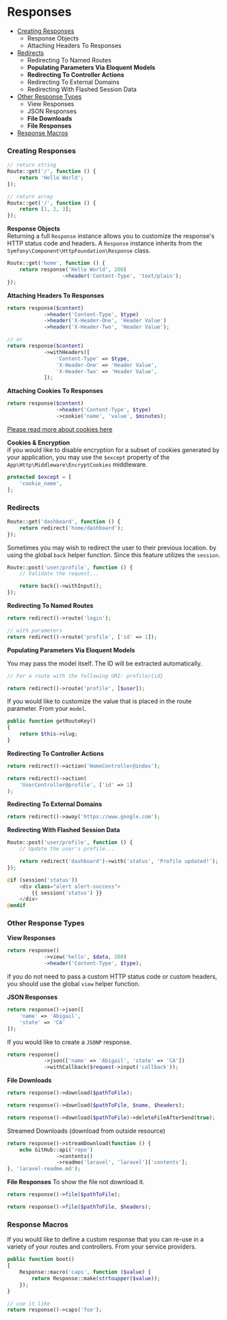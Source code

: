 # Responses

* [Creating Responses](#creating-responses)
    * Response Objects
    * Attaching Headers To Responses
* [Redirects](#redirects)
    * Redirecting To Named Routes
    * **Populating Parameters Via Eloquent Models**
    * **Redirecting To Controller Actions**
    * Redirecting To External Domains
    * Redirecting With Flashed Session Data
* [Other Response Types](#other-response-types)
    * View Responses
    * JSON Responses
    * **File Downloads**
    * **File Responses**
* [Response Macros](#response-macros)


### Creating Responses
```php
// return string
Route::get('/', function () {
    return 'Hello World';
});

// return array
Route::get('/', function () {
    return [1, 2, 3];
});
```
**Response Objects** <br>
Returning a full <code>Response</code> instance allows you to customize the response's HTTP status code and headers. A <code>Response</code> instance inherits from the  <code>Symfony\Component\HttpFoundation\Response</code> class.
```php
Route::get('home', function () {
    return response('Hello World', 200)
                  ->header('Content-Type', 'text/plain');
});
```
**Attaching Headers To Responses**
```php
return response($content)
            ->header('Content-Type', $type)
            ->header('X-Header-One', 'Header Value')
            ->header('X-Header-Two', 'Header Value');

// or
return response($content)
            ->withHeaders([
                'Content-Type' => $type,
                'X-Header-One' => 'Header Value',
                'X-Header-Two' => 'Header Value',
            ]);
```
**Attaching Cookies To Responses**
```php
return response($content)
                ->header('Content-Type', $type)
                ->cookie('name', 'value', $minutes);
```
[Please read more about cookies here](./requests.md#cookies)

**Cookies & Encryption** <br>
if you would like to disable encryption for a subset of cookies generated by your application, you may use the <code>$except</code> property of the <code>App\Http\Middleware\EncryptCookies</code> middleware.
```php
protected $except = [
    'cookie_name',
];
```

### Redirects
```php
Route::get('dashboard', function () {
    return redirect('home/dashboard');
});
```
Sometimes you may wish to redirect the user to their previous location. by using the global <code>back</code> helper function. Since this feature utilizes the <code>session</code>.
```php
Route::post('user/profile', function () {
    // Validate the request...

    return back()->withInput();
});
```
**Redirecting To Named Routes**
```php
return redirect()->route('login');

// with parameters
return redirect()->route('profile', ['id' => 1]);
```
**Populating Parameters Via Eloquent Models**

You may pass the model itself. The ID will be extracted automatically.
```php
// For a route with the following URI: profile/{id}

return redirect()->route('profile', [$user]);
```
If you would like to customize the value that is placed in the route parameter. From your <code>model</code>.
```php
public function getRouteKey()
{
    return $this->slug;
}
```
**Redirecting To Controller Actions**
```php
return redirect()->action('HomeController@index');

return redirect()->action(
    'UserController@profile', ['id' => 1]
);
```
**Redirecting To External Domains**
```php
return redirect()->away('https://www.google.com');
```
**Redirecting With Flashed Session Data**
```php
Route::post('user/profile', function () {
    // Update the user's profile...

    return redirect('dashboard')->with('status', 'Profile updated!');
});
```
```php
@if (session('status'))
    <div class="alert alert-success">
        {{ session('status') }}
    </div>
@endif
```

### Other Response Types
**View Responses**
```php
return response()
            ->view('hello', $data, 200)
            ->header('Content-Type', $type);
```
if you do not need to pass a custom HTTP status code or custom headers, you should use the global <code>view</code> helper function.

**JSON Responses**
```php
return response()->json([
    'name' => 'Abigail',
    'state' => 'CA'
]);
```
If you would like to create a <code>JSONP</code> response.
```php
return response()
            ->json(['name' => 'Abigail', 'state' => 'CA'])
            ->withCallback($request->input('callback'));
```
**File Downloads**
```php
return response()->download($pathToFile);

return response()->download($pathToFile, $name, $headers);

return response()->download($pathToFile)->deleteFileAfterSend(true);
```
Streamed Downloads (download from outside resource)
```php
return response()->streamDownload(function () {
    echo GitHub::api('repo')
                ->contents()
                ->readme('laravel', 'laravel')['contents'];
}, 'laravel-readme.md');
```
**File Responses**
To show the file not download it.
```php
return response()->file($pathToFile);

return response()->file($pathToFile, $headers);
```

### Response Macros
If you would like to define a custom response that you can re-use in a variety of your routes and controllers. From your service providers.
```php
public function boot()
{
    Response::macro('caps', function ($value) {
        return Response::make(strtoupper($value));
    });
}

// use it like
return response()->caps('foo');
```
